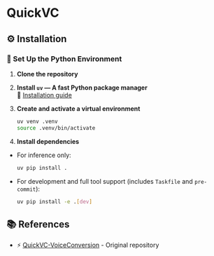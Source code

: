 # QuickVC

## ⚙️ Installation

### 🔧 Set Up the Python Environment

1. **Clone the repository**

1. **Install `uv` — A fast Python package manager**\
   📖 [Installation guide](https://docs.astral.sh/uv/getting-started/installation/)

1. **Create and activate a virtual environment**

   ```bash
   uv venv .venv
   source .venv/bin/activate
   ```

1. **Install dependencies**

- For inference only:

  ```bash
  uv pip install .
  ```

- For development and full tool support (includes `Taskfile` and `pre-commit`):

  ```bash
  uv pip install -e .[dev]
  ```

## 📚 References

- ⚡️ [QuickVC-VoiceConversion](https://github.com/quickvc/QuickVC-VoiceConversion) - Original repository
